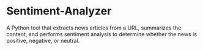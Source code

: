 # Sentiment-Analyzer
A Python tool that extracts news articles from a URL, summarizes the content, and performs sentiment analysis to determine whether the news is positive, negative, or neutral.

